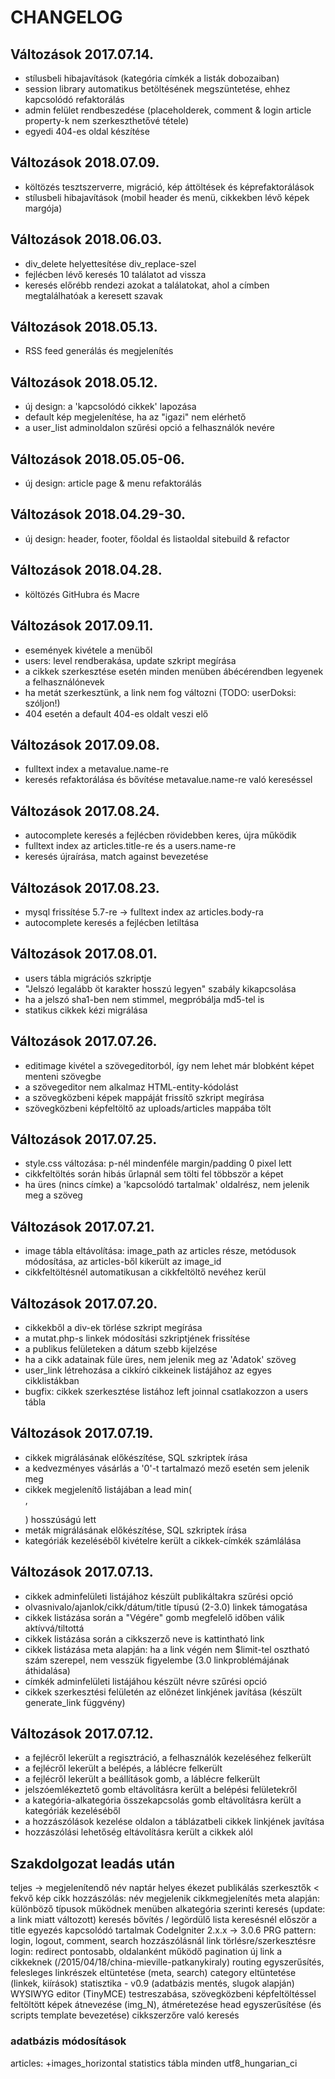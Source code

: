 # CHANGELOG

## Változások 2017.07.14.

- stílusbeli hibajavítások (kategória címkék a listák dobozaiban)
- session library automatikus betöltésének megszüntetése, ehhez kapcsolódó refaktorálás
- admin felület rendbeszedése (placeholderek, comment & login article property-k nem szerkeszthetővé tétele)
- egyedi 404-es oldal készítése

## Változások 2018.07.09.

- költözés tesztszerverre, migráció, kép áttöltések és képrefaktorálások
- stílusbeli hibajavítások (mobil header és menü, cikkekben lévő képek margója)

## Változások 2018.06.03.

- div_delete helyettesítése div_replace-szel
- fejlécben lévő keresés 10 találatot ad vissza
- keresés előrébb rendezi azokat a találatokat, ahol a címben megtalálhatóak a keresett szavak

## Változások 2018.05.13.

- RSS feed generálás és megjelenítés

## Változások 2018.05.12.

- új design: a 'kapcsolódó cikkek' lapozása
- default kép megjelenítése, ha az "igazi" nem elérhető
- a user_list adminoldalon szűrési opció a felhasználók nevére

## Változások 2018.05.05-06.

- új design: article page & menu refaktorálás

## Változások 2018.04.29-30.

- új design: header, footer, főoldal és listaoldal sitebuild & refactor

## Változások 2018.04.28.
- költözés GitHubra és Macre

## Változások 2017.09.11.

- események kivétele a menüből
- users: level rendberakása, update szkript megírása
- a cikkek szerkesztése esetén minden menüben ábécérendben legyenek a felhasználónevek
- ha metát szerkesztünk, a link nem fog változni (TODO: userDoksi: szóljon!)
- 404 esetén a default 404-es oldalt veszi elő

## Változások 2017.09.08.

- fulltext index a metavalue.name-re
- keresés refaktorálása és bővítése metavalue.name-re való kereséssel

## Változások 2017.08.24.

- autocomplete keresés a fejlécben rövidebben keres, újra működik
- fulltext index az articles.title-re és a users.name-re
- keresés újraírása, match against bevezetése

## Változások 2017.08.23.

- mysql frissítése 5.7-re -> fulltext index az articles.body-ra
- autocomplete keresés a fejlécben letiltása

## Változások 2017.08.01.

- users tábla migrációs szkriptje
- "Jelszó legalább öt karakter hosszú legyen" szabály kikapcsolása
- ha a jelszó sha1-ben nem stimmel, megpróbálja md5-tel is
- statikus cikkek kézi migrálása

## Változások 2017.07.26.

- editimage kivétel a szövegeditorból, így nem lehet már blobként képet menteni szövegbe
- a szövegeditor nem alkalmaz HTML-entity-kódolást
- a szövegközbeni képek mappáját frissítő szkript megírása
- szövegközbeni képfeltöltő az uploads/articles mappába tölt

## Változások 2017.07.25.

- style.css változása: p-nél mindenféle margin/padding 0 pixel lett
- cikkfeltöltés során hibás űrlapnál sem tölti fel többször a képet
- ha üres (nincs címke) a 'kapcsolódó tartalmak' oldalrész, nem jelenik meg a szöveg

## Változások 2017.07.21.

- image tábla eltávolítása: image_path az articles része, metódusok módosítása, az articles-ből kikerült az image_id
- cikkfeltöltésnél automatikusan a cikkfeltöltő nevéhez kerül

## Változások 2017.07.20.

- cikkekből a div-ek törlése szkript megírása
- a mutat.php-s linkek módosítási szkriptjének frissítése
- a publikus felületeken a dátum szebb kijelzése
- ha a cikk adatainak füle üres, nem jelenik meg az 'Adatok' szöveg
- user_link létrehozása a cikkíró cikkeinek listájához az egyes cikklistákban
- bugfix: cikkek szerkesztése listához left joinnal csatlakozzon a users tábla

## Változások 2017.07.19.

- cikkek migrálásának előkészítése, SQL szkriptek írása
- a kedvezményes vásárlás a '0'-t tartalmazó mező esetén sem jelenik meg
- cikkek megjelenítő listájában a lead min(<br />, </p>) hosszúságú lett
- meták migrálásának előkészítése, SQL szkriptek írása
- kategóriák kezeléséből kivételre került a cikkek-címkék számlálása

## Változások 2017.07.13.

- cikkek adminfelületi listájához készült publikáltakra szűrési opció
- olvasnivalo/ajanlok/cikk/dátum/title típusú (2-3.0) linkek támogatása
- cikkek listázása során a "Végére" gomb megfelelő időben válik aktívvá/tiltottá
- cikkek listázása során a cikkszerző neve is kattintható link
- cikkek listázása meta alapján: ha a link végén nem $limit-tel osztható szám szerepel, nem vesszük figyelembe (3.0 linkproblémájának áthidalása)
- címkék adminfelületi listájáhou készült névre szűrési opció
- cikkek szerkesztési felületén az előnézet linkjének javítása (készült generate_link függvény)

## Változások 2017.07.12.

- a fejlécről lekerült a regisztráció, a felhasználók kezeléséhez felkerült
- a fejlécről lekerült a belépés, a láblécre felkerült
- a fejlécről lekerült a beállítások gomb, a láblécre felkerült
- jelszóemlékeztető gomb eltávolításra került a belépési felületekről
- a kategória-alkategória összekapcsolás gomb eltávolításra került a kategóriák kezeléséből
- a hozzászólások kezelése oldalon a táblázatbeli cikkek linkjének javítása
- hozzászólási lehetőség eltávolításra került a cikkek alól

## Szakdolgozat leadás után

teljes -> megjelenítendő név
naptár helyes ékezet
publikálás szerkesztők <
fekvő kép
cikk hozzászólás: név megjelenik
cikkmegjelenítés meta alapján: különböző típusok működnek
menüben alkategória szerinti keresés (update: a link miatt változott)
keresés bővítés / legördülő lista
keresésnél először a title egyezés
kapcsolódó tartalmak
CodeIgniter 2.x.x -> 3.0.6
PRG pattern: login, logout, comment, search
hozzászólásnál link törlésre/szerkesztésre
login: redirect
pontosabb, oldalanként működő pagination
új link a cikkeknek (/2015/04/18/china-mieville-patkanykiraly)
routing egyszerűsítés, felesleges linkrészek eltüntetése (meta, search)
category eltüntetése (linkek, kiírások)
statisztika - v0.9 (adatbázis mentés, slugok alapján)
WYSIWYG editor (TinyMCE) testreszabása, szövegközbeni képfeltöltéssel
feltöltött képek átnevezése (img_N), átméretezése
head egyszerűsítése (és scripts template bevezetése)
cikkszerzőre való keresés

### adatbázis módosítások

articles: +images_horizontal
statistics tábla
minden utf8_hungarian_ci